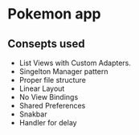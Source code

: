 # Pokemon app
## Consepts used

- List Views with Custom Adapters.
- Singelton Manager pattern
- Proper file structure
- Linear Layout
- No View Bindings
- Shared Preferences
- Snakbar
- Handler for delay
